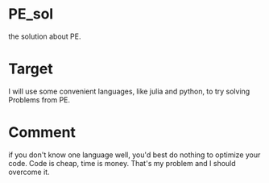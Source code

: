 # PE_sol
the solution about PE.

# Target

I will use some convenient languages, like julia and python, to try solving Problems from PE.

# Comment

if you don't know one language well, you'd best do nothing to optimize your code. Code is cheap, time is money.  That's my problem and I should overcome it.

